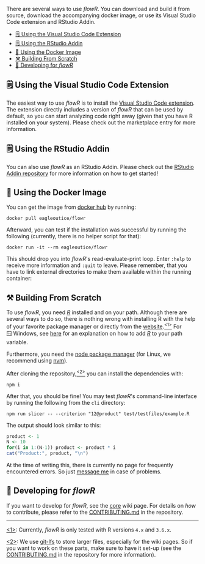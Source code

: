 There are several ways to use _flowR_.
You can download and build it from source, download the accompanying docker image, or use its Visual Studio Code extension and RStudio Addin.

<!-- TOC -->
- [🗒️ Using the Visual Studio Code Extension](#️-using-the-visual-studio-code-extension)
- [🗒️ Using the RStudio Addin](#️-using-the-rstudio-addin)
- [🐳️ Using the Docker Image](#️-using-the-docker-image)
- [⚒️ Building From Scratch](#️-building-from-scratch)
- [📜 Developing for _flowR_](#-developing-for-flowr)
<!-- TOC -->

## 🗒️ Using the Visual Studio Code Extension

The easiest way to use _flowR_ is to install the [Visual Studio Code extension](https://marketplace.visualstudio.com/items?itemName=code-inspect.vscode-flowr).
The extension directly includes a version of _flowR_ that can be used by default, so you can start analyzing code right away (given that you have R installed on your system).
Please check out the marketplace entry for more information.

## 🗒️ Using the RStudio Addin

You can also use _flowR_ as an RStudio Addin. Please check out the [RStudio Addin repository](https://github.com/flowr-analysis/rstudio-addin-flowr) for more information on how to get started!

## 🐳️ Using the Docker Image

You can get the image from [docker hub](https://hub.docker.com/r/eagleoutice/flowr) by running:

```shell
docker pull eagleoutice/flowr
```

Afterward, you can test if the installation was successful by running the following (currently, there is no helper script for that):

```shell
docker run -it --rm eagleoutice/flowr
```

This should drop you into _flowR_'s read-evaluate-print loop.
Enter `:help` to receive more information and `:quit` to leave.
Please remember, that you have to link external directories to make them available within the running container:

## ⚒️ Building From Scratch

To use _flowR_, you need [_R_](https://www.r-project.org/) installed and on your path.
Although there are several ways to do so, there is nothing wrong with installing&nbsp;R with the help of your favorite package manager or directly from the [website](https://cloud.r-project.org/).<a href="#note1" id="note1ref"><sup>&lt;1&gt;</sup></a>
For 🪟&nbsp;Windows, see [here](https://www.hanss.info/sebastian/post/rtools-path/) for an explanation on how to add [_R_](https://www.r-project.org/) to your path variable.

Furthermore, you need the [node package manager](https://www.npmjs.com/) (for Linux, we recommend using [nvm](https://github.com/nvm-sh/nvm)).

After cloning the repository,<a href="#note2" id="note2ref"><sup>&lt;2&gt;</sup></a> you can install the dependencies with:

```shell
npm i
```

After that, you should be fine! You may test _flowR_'s command-line interface by running the following from the `cli` directory:

```shell
npm run slicer -- --criterion "12@product" test/testfiles/example.R
```

The output should look similar to this:

```R
product <- 1
N <- 10
for(i in 1:(N-1)) product <- product * i
cat("Product:", product, "\n")
```

At the time of writing this, there is currently no page for frequently encountered errors. So just [message me](mailto:florian.sihler@uni-ulm.de) in case of problems.

## 📜 Developing for _flowR_

If you want to develop for _flowR_, see the [core](https://github.com/flowr-analysis/flowr/wiki/Core) wiki page.
For details on _how_ to contribute, please refer to the [CONTRIBUTING.md](https://github.com/flowr-analysis/flowr/blob/main/.github/CONTRIBUTING.md) in the repository.

-----
<a id="note1" href="#note1ref">&lt;1&gt;</a>: Currently, _flowR_ is only tested with R versions `4.x` and `3.6.x`.

<a id="note2" href="#note2ref">&lt;2&gt;</a>: We use
[git-lfs](https://git-lfs.com/) to store larger files, especially for the wiki pages. So if you want to work on these parts, make sure to have it set-up (see the [CONTRIBUTING.md](https://github.com/flowr-analysis/flowr/blob/main/.github/CONTRIBUTING.md) in the repository for more information).
